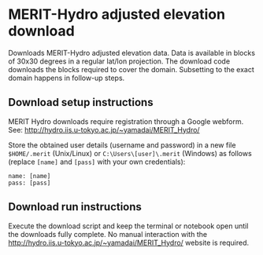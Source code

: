 # MERIT-Hydro adjusted elevation download
Downloads MERIT-Hydro adjusted elevation data. Data is available in blocks of 30x30 degrees in a regular lat/lon projection. The download code downloads the blocks required to cover the domain. Subsetting to the exact domain happens in follow-up steps.

## Download setup instructions
MERIT Hydro downloads require registration through a Google webform. See: http://hydro.iis.u-tokyo.ac.jp/~yamadai/MERIT_Hydro/

Store the obtained user details (username and password) in a new file `$HOME/.merit` (Unix/Linux) or `C:\Users\[user]\.merit` (Windows) as follows (replace `[name]` and `[pass]` with your own credentials):

```
name: [name]
pass: [pass]

```

## Download run instructions
Execute the download script and keep the terminal or notebook open until the downloads fully complete. No manual interaction with the http://hydro.iis.u-tokyo.ac.jp/~yamadai/MERIT_Hydro/ website is required.
